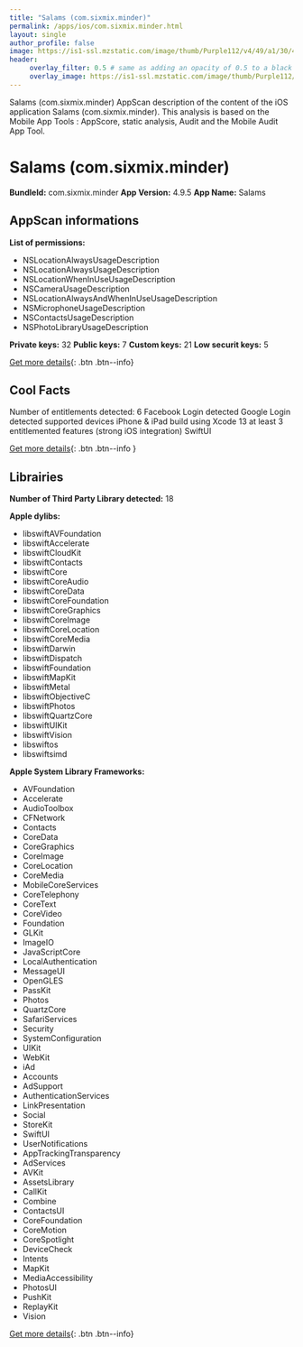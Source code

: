 ```yaml
---
title: "Salams (com.sixmix.minder)"
permalink: /apps/ios/com.sixmix.minder.html
layout: single
author_profile: false
image: https://is1-ssl.mzstatic.com/image/thumb/Purple112/v4/49/a1/30/49a1307f-2f74-8f13-30a9-b650793b1ae1/AppIcon-0-0-1x_U007emarketing-0-0-0-10-0-0-sRGB-0-0-0-GLES2_U002c0-512MB-85-220-0-0.png/512x512bb.jpg
header: 
     overlay_filter: 0.5 # same as adding an opacity of 0.5 to a black background
     overlay_image: https://is1-ssl.mzstatic.com/image/thumb/Purple112/v4/49/a1/30/49a1307f-2f74-8f13-30a9-b650793b1ae1/AppIcon-0-0-1x_U007emarketing-0-0-0-10-0-0-sRGB-0-0-0-GLES2_U002c0-512MB-85-220-0-0.png/512x512bb.jpg
---
```

Salams (com.sixmix.minder) AppScan description of the content of the iOS application Salams (com.sixmix.minder). This analysis is based on the Mobile App Tools : AppScore, static analysis, Audit and the Mobile Audit App Tool.

# Salams (com.sixmix.minder)

**BundleId:** com.sixmix.minder
**App Version:** 4.9.5
**App Name:** Salams


## AppScan informations 

**List of permissions:** 
- NSLocationAlwaysUsageDescription 
- NSLocationAlwaysUsageDescription
- NSLocationWhenInUseUsageDescription
- NSCameraUsageDescription
- NSLocationAlwaysAndWhenInUseUsageDescription
- NSMicrophoneUsageDescription
- NSContactsUsageDescription
- NSPhotoLibraryUsageDescription
  
  
**Private keys:** 32
**Public keys:** 7
**Custom keys:** 21
**Low securit keys:** 5
  
[Get more details](/pricing.html){: .btn .btn--info}

## Cool Facts

Number of entitlements detected: 6
Facebook Login detected
Google Login detected
supported devices iPhone & iPad
build using Xcode 13
at least 3 entitlemented features (strong iOS integration)
SwiftUI
  
[Get more details](/pricing.html){: .btn .btn--info }

## Librairies 
**Number of Third Party Library detected:** 18


**Apple dylibs:**
- libswiftAVFoundation
- libswiftAccelerate
- libswiftCloudKit
- libswiftContacts
- libswiftCore
- libswiftCoreAudio
- libswiftCoreData
- libswiftCoreFoundation
- libswiftCoreGraphics
- libswiftCoreImage
- libswiftCoreLocation
- libswiftCoreMedia
- libswiftDarwin
- libswiftDispatch
- libswiftFoundation
- libswiftMapKit
- libswiftMetal
- libswiftObjectiveC
- libswiftPhotos
- libswiftQuartzCore
- libswiftUIKit
- libswiftVision
- libswiftos
- libswiftsimd


**Apple System Library Frameworks:**
- AVFoundation
- Accelerate
- AudioToolbox
- CFNetwork
- Contacts
- CoreData
- CoreGraphics
- CoreImage
- CoreLocation
- CoreMedia
- MobileCoreServices
- CoreTelephony
- CoreText
- CoreVideo
- Foundation
- GLKit
- ImageIO
- JavaScriptCore
- LocalAuthentication
- MessageUI
- OpenGLES
- PassKit
- Photos
- QuartzCore
- SafariServices
- Security
- SystemConfiguration
- UIKit
- WebKit
- iAd
- Accounts
- AdSupport
- AuthenticationServices
- LinkPresentation
- Social
- StoreKit
- SwiftUI
- UserNotifications
- AppTrackingTransparency
- AdServices
- AVKit
- AssetsLibrary
- CallKit
- Combine
- ContactsUI
- CoreFoundation
- CoreMotion
- CoreSpotlight
- DeviceCheck
- Intents
- MapKit
- MediaAccessibility
- PhotosUI
- PushKit
- ReplayKit
- Vision


  
[Get more details](/pricing.html){: .btn .btn--info}


